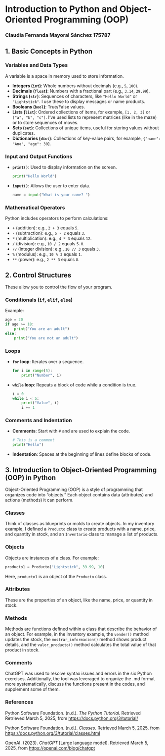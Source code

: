 # Introduction to Python and Object-Oriented Programming (OOP)
### Claudia Fernanda Mayoral Sánchez 175787
## 1. Basic Concepts in Python

### Variables and Data Types
A variable is a space in memory used to store information.

- **Integers (`int`)**: Whole numbers without decimals (e.g., `5`, `100`).
- **Decimals (`float`)**: Numbers with a fractional part (e.g., `3.14`, `29.99`).
- **Strings (`str`)**: Sequences of characters, like `"Hello World"` or `"Lightstick"`. I use these to display messages or name products.
- **Booleans (`bool`)**: True/False values.
- **Lists (`list`)**: Ordered collections of items, for example, `[1, 2, 3]` or `["a", "b", "c"]`. I’ve used lists to represent matrices (like in the maze) or to store sequences of moves.
- **Sets (`set`)**: Collections of unique items, useful for storing values without duplicates.
- **Dictionaries (`dict`)**: Collections of key-value pairs, for example, `{"name": "Ana", "age": 30}`.

### Input and Output Functions

- **`print()`**: Used to display information on the screen.
  
  ```python
  print("Hello World")
  ```

- **`input()`**: Allows the user to enter data.
  
  ```python
  name = input("What is your name? ")
  ```

### Mathematical Operators
Python includes operators to perform calculations:

- `+` (addition): e.g., `2 + 3` equals `5`.
- `-` (subtraction): e.g., `5 - 2` equals `3`.
- `*` (multiplication): e.g., `4 * 3` equals `12`.
- `/` (division): e.g., `10 / 2` equals `5.0`.
- `//` (integer division): e.g., `10 // 3` equals `3`.
- `%` (modulus): e.g., `10 % 3` equals `1`.
- `**` (power): e.g., `2 ** 3` equals `8`.

## 2. Control Structures
These allow you to control the flow of your program.

### Conditionals (`if`, `elif`, `else`)

Example:

```python
age = 20
if age >= 18:
    print("You are an adult")
else:
    print("You are not an adult")
```

### Loops

- **`for` loop**: Iterates over a sequence.
  
  ```python
  for i in range(5):
      print("Number", i)
  ```

- **`while` loop**: Repeats a block of code while a condition is true.
  
  ```python
  i = 0
  while i < 5:
      print("Value", i)
      i += 1
  ```

### Comments and Indentation

- **Comments**: Start with `#` and are used to explain the code.
  
  ```python
  # This is a comment
  print("Hello")
  ```

- **Indentation**: Spaces at the beginning of lines define blocks of code.

## 3. Introduction to Object-Oriented Programming (OOP) in Python

Object-Oriented Programming (OOP) is a style of programming that organizes code into “objects.” Each object contains data (attributes) and actions (methods) it can perform.

### Classes
Think of classes as blueprints or molds to create objects. In my inventory example, I defined a `Producto` class to create products with a name, price, and quantity in stock, and an `Inventario` class to manage a list of products.

### Objects
Objects are instances of a class. For example:

```python
producto1 = Producto("Lightstick", 39.99, 10)
```

Here, `producto1` is an object of the `Producto` class.

### Attributes
These are the properties of an object, like the name, price, or quantity in stock.

### Methods
Methods are functions defined within a class that describe the behavior of an object. For example, in the inventory example, the `vender()` method updates the stock, the `mostrar_informacion()` method shows product details, and the `valor_producto()` method calculates the total value of that product in stock.


### Comments

ChatGPT was used to resolve syntax issues and errors in the six Python exercises. Additionally, the tool was leveraged to organize the .md format more systematically, discuss the functions present in the codes, and supplement some of them.

### References

Python Software Foundation. (n.d.). *The Python Tutorial*. Retrieved Retrieved March 5, 2025, from https://docs.python.org/3/tutorial/

Python Software Foundation. (n.d.). *Classes*. Retrieved March 5, 2025, from https://docs.python.org/3/tutorial/classes.html

OpenAI. (2023). *ChatGPT* [Large language model]. Retrieved March 5, 2025, from https://openai.com/blog/chatgpt

